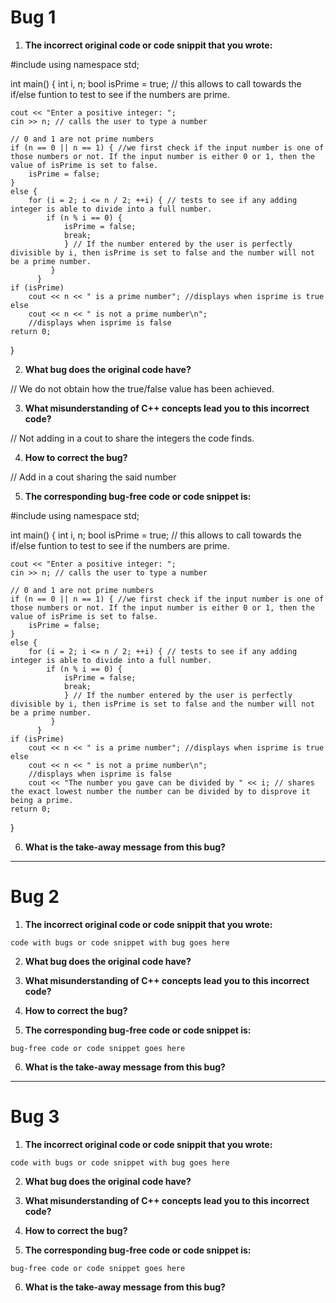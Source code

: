 # Bug 1

1. **The incorrect original code or code snippit that you wrote:**

#include <iostream>
using namespace std;

int main() {
    int i, n;
    bool isPrime = true; // this allows to call towards the if/else funtion to test to see if the numbers are prime.

    cout << "Enter a positive integer: ";
    cin >> n; // calls the user to type a number

    // 0 and 1 are not prime numbers
    if (n == 0 || n == 1) { //we first check if the input number is one of those numbers or not. If the input number is either 0 or 1, then the value of isPrime is set to false.
        isPrime = false;
    }
    else {
        for (i = 2; i <= n / 2; ++i) { // tests to see if any adding integer is able to divide into a full number.
            if (n % i == 0) { 
                isPrime = false;
                break;
                } // If the number entered by the user is perfectly divisible by i, then isPrime is set to false and the number will not be a prime number.
             }
          }
    if (isPrime)
        cout << n << " is a prime number"; //displays when isprime is true
    else
        cout << n << " is not a prime number\n";
        //displays when isprime is false
    return 0;
}

2. **What bug does the original code have?**

//  We do not obtain how the true/false value has been achieved.

3. **What misunderstanding of C++ concepts lead you to this incorrect code?**

//  Not adding in a cout to share the integers the code finds.

4. **How to correct the bug?**

//  Add in a cout sharing the said number

5. **The corresponding bug-free code or code snippet is:**

#include <iostream>
using namespace std;

int main() {
    int i, n;
    bool isPrime = true; // this allows to call towards the if/else funtion to test to see if the numbers are prime.

    cout << "Enter a positive integer: ";
    cin >> n; // calls the user to type a number

    // 0 and 1 are not prime numbers
    if (n == 0 || n == 1) { //we first check if the input number is one of those numbers or not. If the input number is either 0 or 1, then the value of isPrime is set to false.
        isPrime = false;
    }
    else {
        for (i = 2; i <= n / 2; ++i) { // tests to see if any adding integer is able to divide into a full number.
            if (n % i == 0) { 
                isPrime = false;
                break;
                } // If the number entered by the user is perfectly divisible by i, then isPrime is set to false and the number will not be a prime number.
             }
          }
    if (isPrime)
        cout << n << " is a prime number"; //displays when isprime is true
    else
        cout << n << " is not a prime number\n";
        //displays when isprime is false
        cout << "The number you gave can be divided by " << i; // shares the exact lowest number the number can be divided by to disprove it being a prime.
    return 0;
}

6. **What is the take-away message from this bug?**

---

# Bug 2

1. **The incorrect original code or code snippit that you wrote:**

```
code with bugs or code snippet with bug goes here

```

2. **What bug does the original code have?**

  

3. **What misunderstanding of C++ concepts lead you to this incorrect code?**

4. **How to correct the bug?**

5. **The corresponding bug-free code or code snippet is:**

```
bug-free code or code snippet goes here

```

6. **What is the take-away message from this bug?**

---

# Bug 3

1. **The incorrect original code or code snippit that you wrote:**

```
code with bugs or code snippet with bug goes here

```

2. **What bug does the original code have?**

  

3. **What misunderstanding of C++ concepts lead you to this incorrect code?**

4. **How to correct the bug?**

5. **The corresponding bug-free code or code snippet is:**

```
bug-free code or code snippet goes here

```

6. **What is the take-away message from this bug?**
